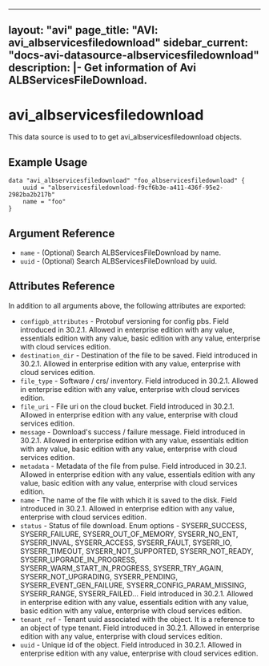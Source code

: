 <!--
    Copyright 2021 VMware, Inc.
    SPDX-License-Identifier: Mozilla Public License 2.0
-->
---
layout: "avi"
page_title: "AVI: avi_albservicesfiledownload"
sidebar_current: "docs-avi-datasource-albservicesfiledownload"
description: |-
  Get information of Avi ALBServicesFileDownload.
---

# avi_albservicesfiledownload

This data source is used to to get avi_albservicesfiledownload objects.

## Example Usage

```hcl
data "avi_albservicesfiledownload" "foo_albservicesfiledownload" {
    uuid = "albservicesfiledownload-f9cf6b3e-a411-436f-95e2-2982ba2b217b"
    name = "foo"
}
```

## Argument Reference

* `name` - (Optional) Search ALBServicesFileDownload by name.
* `uuid` - (Optional) Search ALBServicesFileDownload by uuid.

## Attributes Reference

In addition to all arguments above, the following attributes are exported:

* `configpb_attributes` - Protobuf versioning for config pbs. Field introduced in 30.2.1. Allowed in enterprise edition with any value, essentials edition with any value, basic edition with any value, enterprise with cloud services edition.
* `destination_dir` - Destination of the file to be saved. Field introduced in 30.2.1. Allowed in enterprise edition with any value, enterprise with cloud services edition.
* `file_type` - Software / crs/ inventory. Field introduced in 30.2.1. Allowed in enterprise edition with any value, enterprise with cloud services edition.
* `file_uri` - File uri on the cloud bucket. Field introduced in 30.2.1. Allowed in enterprise edition with any value, enterprise with cloud services edition.
* `message` - Download's success / failure message. Field introduced in 30.2.1. Allowed in enterprise edition with any value, essentials edition with any value, basic edition with any value, enterprise with cloud services edition.
* `metadata` - Metadata of the file from pulse. Field introduced in 30.2.1. Allowed in enterprise edition with any value, essentials edition with any value, basic edition with any value, enterprise with cloud services edition.
* `name` - The name of the file with which it is saved to the disk. Field introduced in 30.2.1. Allowed in enterprise edition with any value, enterprise with cloud services edition.
* `status` - Status of file download. Enum options - SYSERR_SUCCESS, SYSERR_FAILURE, SYSERR_OUT_OF_MEMORY, SYSERR_NO_ENT, SYSERR_INVAL, SYSERR_ACCESS, SYSERR_FAULT, SYSERR_IO, SYSERR_TIMEOUT, SYSERR_NOT_SUPPORTED, SYSERR_NOT_READY, SYSERR_UPGRADE_IN_PROGRESS, SYSERR_WARM_START_IN_PROGRESS, SYSERR_TRY_AGAIN, SYSERR_NOT_UPGRADING, SYSERR_PENDING, SYSERR_EVENT_GEN_FAILURE, SYSERR_CONFIG_PARAM_MISSING, SYSERR_RANGE, SYSERR_FAILED... Field introduced in 30.2.1. Allowed in enterprise edition with any value, essentials edition with any value, basic edition with any value, enterprise with cloud services edition.
* `tenant_ref` - Tenant uuid associated with the object. It is a reference to an object of type tenant. Field introduced in 30.2.1. Allowed in enterprise edition with any value, enterprise with cloud services edition.
* `uuid` - Unique id of the object. Field introduced in 30.2.1. Allowed in enterprise edition with any value, enterprise with cloud services edition.

